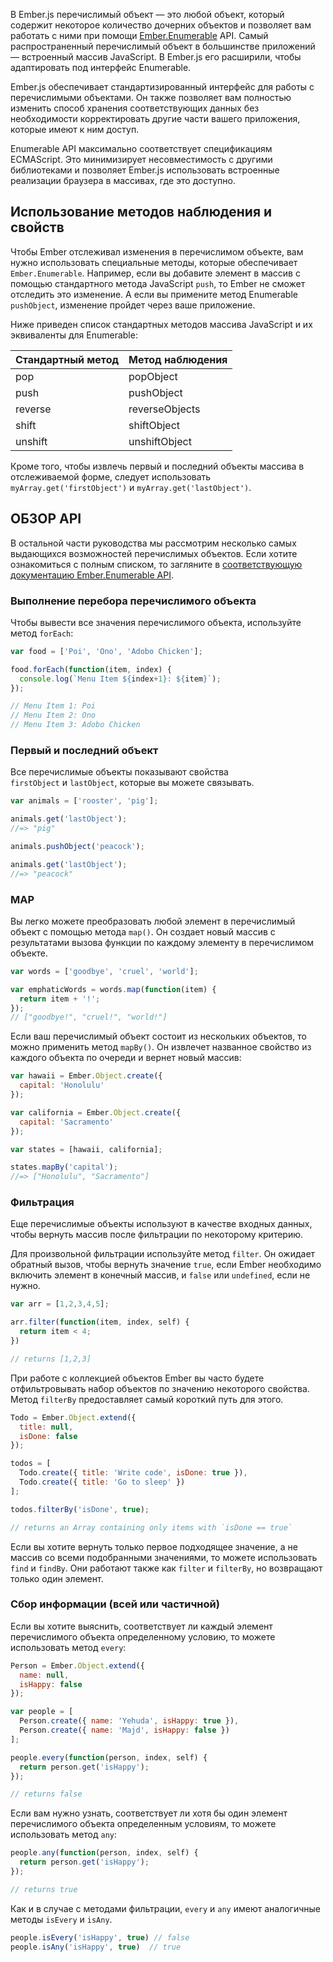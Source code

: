 В Ember.js перечислимый объект — это любой объект, который содержит некоторое количество дочерних объектов и позволяет вам работать с ними при помощи [Ember.Enumerable](http://emberjs.com/api/classes/Ember.Enumerable.html) API. Самый распространенный перечислимый объект в большинстве приложений — встроенный массив JavaScript. В Ember.js его расширили, чтобы адаптировать под интерфейс Enumerable.

Ember.js обеспечивает стандартизированный интерфейс для работы с перечислимыми объектами. Он также позволяет вам полностью изменить способ хранения соответствующих данных без необходимости корректировать другие части вашего приложения, которые имеют к ним доступ.

Enumerable API максимально соответствует спецификациям ECMAScript. Это минимизирует несовместимость с другими библиотеками и позволяет Ember.js использовать встроенные реализации браузера в массивах, где это доступно.

## Использование методов наблюдения и свойств

Чтобы Ember отслеживал изменения в перечислимом объекте, вам нужно использовать специальные методы, которые обеспечивает `Ember.Enumerable`. Например, если вы добавите элемент в массив с помощью стандартного метода JavaScript `push`, то Ember не сможет отследить это изменение. А если вы примените метод Enumerable `pushObject`, изменение пройдет через ваше приложение.

Ниже приведен список стандартных методов массива JavaScript и их эквиваленты для Enumerable:

<table>
  <thead>
    <tr><th>Стандартный метод</th><th>Метод наблюдения</th></tr>
  </thead>
  <tbody>
    <tr><td>pop</td><td>popObject</td></tr>
    <tr><td>push</td><td>pushObject</td></tr>
    <tr><td>reverse</td><td>reverseObjects</td></tr>
    <tr><td>shift</td><td>shiftObject</td></tr>
    <tr><td>unshift</td><td>unshiftObject</td></tr>
  </tbody>
</table>

Кроме того, чтобы извлечь первый и последний объекты массива в отслеживаемой форме, следует использовать `myArray.get('firstObject')` и `myArray.get('lastObject')`.


## ОБЗОР API

В остальной части руководства мы рассмотрим несколько самых выдающихся возможностей перечислимых объектов. Если хотите ознакомиться с полным списком, то загляните в [соответствующую документацию Ember.Enumerable API](http://emberjs.com/api/classes/Ember.Enumerable.html).

### Выполнение перебора перечислимого объекта

Чтобы вывести все значения перечислимого объекта, используйте метод `forEach`:

```javascript
var food = ['Poi', 'Ono', 'Adobo Chicken'];

food.forEach(function(item, index) {
  console.log(`Menu Item ${index+1}: ${item}`);
});

// Menu Item 1: Poi
// Menu Item 2: Ono
// Menu Item 3: Adobo Chicken
```

### Первый и последний объект

Все перечислимые объекты показывают свойства `firstObject` и `lastObject`, которые вы можете связывать.

```javascript
var animals = ['rooster', 'pig'];

animals.get('lastObject');
//=> "pig"

animals.pushObject('peacock');

animals.get('lastObject');
//=> "peacock"
```

### MAP

Вы легко можете преобразовать любой элемент в перечислимый объект с помощью метода `map()`. Он создает новый массив с результатами вызова функции по каждому элементу в перечислимом объекте.

```javascript
var words = ['goodbye', 'cruel', 'world'];

var emphaticWords = words.map(function(item) {
  return item + '!';
});
// ["goodbye!", "cruel!", "world!"]
```

Если ваш перечислимый объект состоит из нескольких объектов, то можно применить метод `mapBy()`. Он извлечет названное свойство из каждого объекта по очереди и вернет новый массив:

```javascript
var hawaii = Ember.Object.create({
  capital: 'Honolulu'
});

var california = Ember.Object.create({
  capital: 'Sacramento'
});

var states = [hawaii, california];

states.mapBy('capital');
//=> ["Honolulu", "Sacramento"]
```

### Фильтрация
Еще перечислимые объекты используют в качестве входных данных, чтобы вернуть массив после фильтрации по некоторому критерию.

Для произвольной фильтрации используйте метод `filter`. Он ожидает обратный вызов, чтобы вернуть значение `true`, если Ember необходимо включить элемент в конечный массив, и `false` или `undefined`, если не нужно.

```javascript
var arr = [1,2,3,4,5];

arr.filter(function(item, index, self) {
  return item < 4;
})

// returns [1,2,3]
```

При работе с коллекцией объектов Ember вы часто будете отфильтровывать набор объектов по значению некоторого свойства. Метод `filterBy` предоставляет самый короткий путь для этого.

```javascript
Todo = Ember.Object.extend({
  title: null,
  isDone: false
});

todos = [
  Todo.create({ title: 'Write code', isDone: true }),
  Todo.create({ title: 'Go to sleep' })
];

todos.filterBy('isDone', true);

// returns an Array containing only items with `isDone == true`
```

Если вы хотите вернуть только первое подходящее значение, а не массив со всеми подобранными значениями, то можете использовать `find` и `findBy`. Они работают также как `filter` и `filterBy`, но возвращают только один элемент.

### Сбор информации (всей или частичной)

Если вы хотите выяснить, соответствует ли каждый элемент перечислимого объекта определенному условию, то можете использовать метод `every`:

```javascript
Person = Ember.Object.extend({
  name: null,
  isHappy: false
});

var people = [
  Person.create({ name: 'Yehuda', isHappy: true }),
  Person.create({ name: 'Majd', isHappy: false })
];

people.every(function(person, index, self) {
  return person.get('isHappy');
});

// returns false
```

Если вам нужно узнать, соответствует ли хотя бы один элемент перечислимого объекта определенным условиям, то можете использовать метод `any`:

```javascript
people.any(function(person, index, self) {
  return person.get('isHappy');
});

// returns true
```

Как и в случае с методами фильтрации, `every` и `any` имеют аналогичные методы `isEvery` и `isAny`.

```javascript
people.isEvery('isHappy', true) // false
people.isAny('isHappy', true)  // true
```